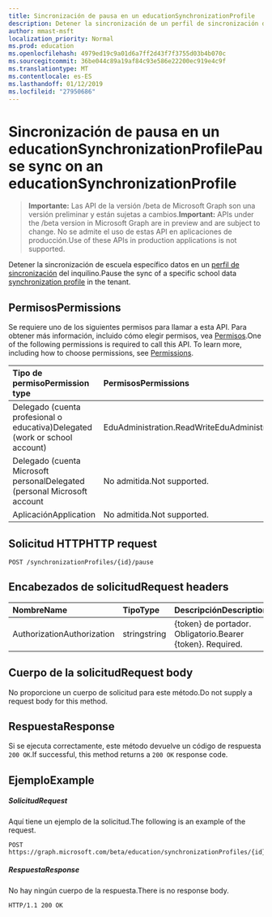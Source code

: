 ```yaml
---
title: Sincronización de pausa en un educationSynchronizationProfile
description: Detener la sincronización de un perfil de sincronización de datos de school específicos en el inquilino.
author: mmast-msft
localization_priority: Normal
ms.prod: education
ms.openlocfilehash: 4979ed19c9a01d6a7ff2d43f7f3755d03b4b070c
ms.sourcegitcommit: 36be044c89a19af84c93e586e22200ec919e4c9f
ms.translationtype: MT
ms.contentlocale: es-ES
ms.lasthandoff: 01/12/2019
ms.locfileid: "27950686"
---
```

# <a name="pause-sync-on-an-educationsynchronizationprofile"></a><span data-ttu-id="4a4ad-103">Sincronización de pausa en un educationSynchronizationProfile</span><span class="sxs-lookup"><span data-stu-id="4a4ad-103">Pause sync on an educationSynchronizationProfile</span></span>

> <span data-ttu-id="4a4ad-104">**Importante:** Las API de la versión /beta de Microsoft Graph son una versión preliminar y están sujetas a cambios.</span><span class="sxs-lookup"><span data-stu-id="4a4ad-104">**Important:** APIs under the /beta version in Microsoft Graph are in preview and are subject to change.</span></span> <span data-ttu-id="4a4ad-105">No se admite el uso de estas API en aplicaciones de producción.</span><span class="sxs-lookup"><span data-stu-id="4a4ad-105">Use of these APIs in production applications is not supported.</span></span>

<span data-ttu-id="4a4ad-106">Detener la sincronización de escuela específico datos en un [perfil de sincronización](../resources/educationsynchronizationprofile.md) del inquilino.</span><span class="sxs-lookup"><span data-stu-id="4a4ad-106">Pause the sync of a specific school data [synchronization profile](../resources/educationsynchronizationprofile.md) in the tenant.</span></span>

## <a name="permissions"></a><span data-ttu-id="4a4ad-107">Permisos</span><span class="sxs-lookup"><span data-stu-id="4a4ad-107">Permissions</span></span>
<span data-ttu-id="4a4ad-p102">Se requiere uno de los siguientes permisos para llamar a esta API. Para obtener más información, incluido cómo elegir permisos, vea [Permisos](/graph/permissions-reference).</span><span class="sxs-lookup"><span data-stu-id="4a4ad-p102">One of the following permissions is required to call this API. To learn more, including how to choose permissions, see [Permissions](/graph/permissions-reference).</span></span>

| <span data-ttu-id="4a4ad-110">Tipo de permiso</span><span class="sxs-lookup"><span data-stu-id="4a4ad-110">Permission type</span></span> | <span data-ttu-id="4a4ad-111">Permisos</span><span class="sxs-lookup"><span data-stu-id="4a4ad-111">Permissions</span></span> |
|:-----------|:----------|
| <span data-ttu-id="4a4ad-112">Delegado (cuenta profesional o educativa)</span><span class="sxs-lookup"><span data-stu-id="4a4ad-112">Delegated (work or school account)</span></span> | <span data-ttu-id="4a4ad-113">EduAdministration.ReadWrite</span><span class="sxs-lookup"><span data-stu-id="4a4ad-113">EduAdministration.ReadWrite</span></span> |
|<span data-ttu-id="4a4ad-114">Delegado (cuenta Microsoft personal</span><span class="sxs-lookup"><span data-stu-id="4a4ad-114">Delegated (personal Microsoft account</span></span>|<span data-ttu-id="4a4ad-115">No admitida.</span><span class="sxs-lookup"><span data-stu-id="4a4ad-115">Not supported.</span></span>|
|<span data-ttu-id="4a4ad-116">Aplicación</span><span class="sxs-lookup"><span data-stu-id="4a4ad-116">Application</span></span>|<span data-ttu-id="4a4ad-117">No admitida.</span><span class="sxs-lookup"><span data-stu-id="4a4ad-117">Not supported.</span></span>|

## <a name="http-request"></a><span data-ttu-id="4a4ad-118">Solicitud HTTP</span><span class="sxs-lookup"><span data-stu-id="4a4ad-118">HTTP request</span></span>
<!-- { "blockType": "ignored" } -->
```http
POST /synchronizationProfiles/{id}/pause
```

## <a name="request-headers"></a><span data-ttu-id="4a4ad-119">Encabezados de solicitud</span><span class="sxs-lookup"><span data-stu-id="4a4ad-119">Request headers</span></span>
| <span data-ttu-id="4a4ad-120">Nombre</span><span class="sxs-lookup"><span data-stu-id="4a4ad-120">Name</span></span>       | <span data-ttu-id="4a4ad-121">Tipo</span><span class="sxs-lookup"><span data-stu-id="4a4ad-121">Type</span></span> | <span data-ttu-id="4a4ad-122">Descripción</span><span class="sxs-lookup"><span data-stu-id="4a4ad-122">Description</span></span>|
|:-----------|:------|:----------|
| <span data-ttu-id="4a4ad-123">Authorization</span><span class="sxs-lookup"><span data-stu-id="4a4ad-123">Authorization</span></span>  | <span data-ttu-id="4a4ad-124">string</span><span class="sxs-lookup"><span data-stu-id="4a4ad-124">string</span></span>  | <span data-ttu-id="4a4ad-p103">{token} de portador. Obligatorio.</span><span class="sxs-lookup"><span data-stu-id="4a4ad-p103">Bearer {token}. Required.</span></span>  |

## <a name="request-body"></a><span data-ttu-id="4a4ad-127">Cuerpo de la solicitud</span><span class="sxs-lookup"><span data-stu-id="4a4ad-127">Request body</span></span>
<span data-ttu-id="4a4ad-128">No proporcione un cuerpo de solicitud para este método.</span><span class="sxs-lookup"><span data-stu-id="4a4ad-128">Do not supply a request body for this method.</span></span>
## <a name="response"></a><span data-ttu-id="4a4ad-129">Respuesta</span><span class="sxs-lookup"><span data-stu-id="4a4ad-129">Response</span></span>
<span data-ttu-id="4a4ad-130">Si se ejecuta correctamente, este método devuelve un código de respuesta `200 OK`.</span><span class="sxs-lookup"><span data-stu-id="4a4ad-130">If successful, this method returns a `200 OK` response code.</span></span>

## <a name="example"></a><span data-ttu-id="4a4ad-131">Ejemplo</span><span class="sxs-lookup"><span data-stu-id="4a4ad-131">Example</span></span>
##### <a name="request"></a><span data-ttu-id="4a4ad-132">Solicitud</span><span class="sxs-lookup"><span data-stu-id="4a4ad-132">Request</span></span>
<span data-ttu-id="4a4ad-133">Aquí tiene un ejemplo de la solicitud.</span><span class="sxs-lookup"><span data-stu-id="4a4ad-133">The following is an example of the request.</span></span>
<!-- {
  "blockType": "request",
  "name": "post_synchronizationProfile_pause"
}-->
```http
POST https://graph.microsoft.com/beta/education/synchronizationProfiles/{id}/pause
```

##### <a name="response"></a><span data-ttu-id="4a4ad-134">Respuesta</span><span class="sxs-lookup"><span data-stu-id="4a4ad-134">Response</span></span>

<span data-ttu-id="4a4ad-135">No hay ningún cuerpo de la respuesta.</span><span class="sxs-lookup"><span data-stu-id="4a4ad-135">There is no response body.</span></span>

<!-- {
  "blockType": "response",
  "name": "post_synchronizationProfile_pause"
}-->
```
HTTP/1.1 200 OK
```
